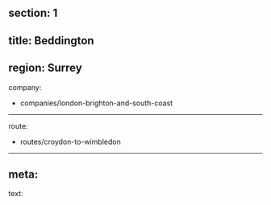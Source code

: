 section: 1
----
title: Beddington
----
region: Surrey
----
company:
- companies/london-brighton-and-south-coast
----
route:
- routes/croydon-to-wimbledon
----
meta:
----
text: